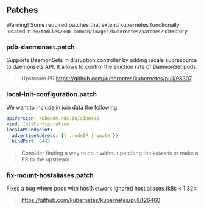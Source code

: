 ## Patches

Warning! Some required patches that extend kubernetes functionally located in `ee/modules/000-common/images/kubernetes/patches/`
directory.

### pdb-daemonset.patch

Supports DaemonSets in disruption controller by adding /scale subresource to daemonsets API. It allows to control the eviction rate of DaemonSet pods.

> Upstream PR https://github.com/kubernetes/kubernetes/pull/98307.

### local-init-configuration.patch

We want to include in join data the following:
```yaml
apiVersion: kubeadm.k8s.io/v1beta2
kind: InitConfiguration
localAPIEndpoint:
  advertiseAddress: {{ .nodeIP | quote }}
  bindPort: 6443
```

> Consider finding a way to do it without patching the `kubeadm` or make a PR to the upstream.

### fix-mount-hostaliases.patch

Fixes a bug where pods with hostNetwork ignored host aliases (k8s < 1.32):
> https://github.com/kubernetes/kubernetes/pull/126460
